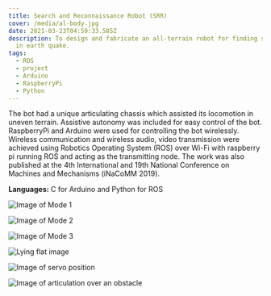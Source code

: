 ```yaml
---
title: Search and Reconnaissance Robot (SRR)
cover: /media/al-body.jpg
date: 2021-03-23T04:59:33.585Z
description: To design and fabricate an all-terrain robot for finding survivors
  in earth quake.
tags:
  - ROS
  - project
  - Arduino
  - RaspberryPi
  - Python
---
```

The bot had a unique articulating chassis which assisted its locomotion in uneven terrain. Assistive autonomy was included for easy control of the bot. RaspberryPi and Arduino were used for controlling the bot wirelessly. Wireless communication and wireless audio, video transmission were achieved using Robotics Operating System (ROS) over Wi-Fi with raspberry pi running ROS and acting as the transmitting node. The work was also published at the 4th International and 19th National Conference on Machines and Mechanisms (iNaCoMM 2019).

**Languages:** C for Arduino and Python for ROS 

![Image of Mode 1](/media/mode_1.png "First Mode")

![Image of Mode 2](/media/mode_2.png "Second Mode")

![Image of Mode 3](/media/mode_3.png "Third mode")

![Lying flat image](/media/b0.png "Lying flat")

![Image of servo position](/media/b2.png "Servo positions")

![Image of articulation over an obstacle](/media/b3.png "Articulation over an obstacle")
